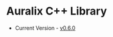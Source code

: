 # Auralix C++ Library
- Current Version - [v0.6.0](https://github.com/auralix/alx-202-af-10-2-auralix-cpp-lib/tree/v0.6.0)
